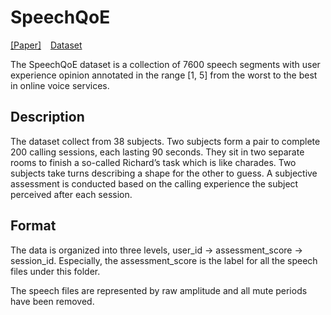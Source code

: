 # SpeechQoE
[\[Paper\]](https://www.google.com) &ensp; [Dataset](https://www.google.com)

The SpeechQoE dataset is a collection of 7600 speech segments with user experience opinion annotated in the range [1, 5] from the worst to the best in online voice services. 

## Description
The dataset collect from 38 subjects. Two subjects form a pair to complete 200 calling sessions, each lasting 90 seconds. They sit in two separate rooms to finish a so-called Richard’s task which is like charades. Two subjects take turns describing a shape for the other to guess. A subjective assessment is conducted based on the calling experience the subject perceived after each session.

## Format
The data is organized into three levels, user_id -> assessment_score -> session_id. Especially, the assessment_score is the label for all the speech files under this folder.
 
 The speech files are represented by raw amplitude and all mute periods have been removed. 
